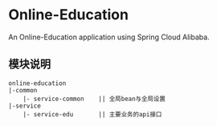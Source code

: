 # Online-Education

An Online-Education application using Spring Cloud Alibaba.

## 模块说明

```
online-education
|-common
    |- service-common    || 全局bean与全局设置
|-service
    |- service-edu       || 主要业务的api接口
```

